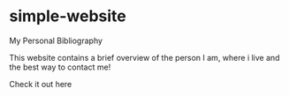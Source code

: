 # simple-website

My Personal Bibliography

This website contains a brief overview of the person I am, where i live and the best way to contact me!

Check it out here 
